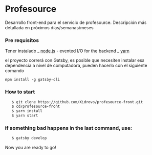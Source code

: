# Profesource

Desarrollo front-end para el servicio de profesource. Descripción más detallada en próximos días/semanas/meses

### Pre requisitos

Tener instalado
_ [node.js] - evented I/O for the backend
_ [yarn]
  
el proyecto correrá con Gatsby, es posible que necesiten instalar esa dependencia a nivel de computadora, pueden hacerlo con el siguiente comando

```
npm install -g gatsby-cli
```

### How to start

```sh
   $ git clone https://github.com/Xidrovo/profesource-front.git
   $ cd/profesource-front
   $ yarn install
   $ yarn start
``` 
 ### if something bad happens in the last command, use: 
 ```sh 
    $ gatsby develop
```
Now you are ready to go!

[node.js]: http://nodejs.org
[yarn]: https://yarnpkg.com/
